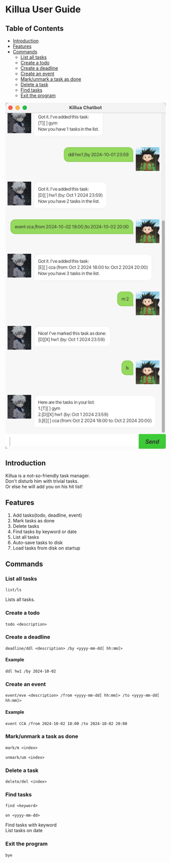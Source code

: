 # Killua User Guide

## Table of Contents
- [Introduction](#introduction)
- [Features](#features)
- [Commands](#commands)
    - [List all tasks](#list-all-tasks)
    - [Create a todo](#create-a-todo)
    - [Create a deadline](#create-a-deadline)
    - [Create an event](#create-an-event)
    - [Mark/unmark a task as done](#markunmark-a-task-as-done)
    - [Delete a task](#delete-a-task)
    - [Find tasks](#find-tasks)
    - [Exit the program](#exit-the-program)

<img src="Ui.png" alt="Product Screenshot" width="500">

## Introduction
Killua is a not-so-friendly task manager.\
Don't disturb him with trivial tasks.\
Or else he will add you on his hit list!

## Features
1. Add tasks(todo, deadline, event)
2. Mark tasks as done
3. Delete tasks
4. Find tasks by keyword or date
5. List all tasks
6. Auto-save tasks to disk
7. Load tasks from disk on startup

## Commands

### List all tasks
```
list/ls
```
Lists all tasks.

### Create a todo
```
todo <description>
```

### Create a deadline
```
deadline/ddl <description> /by <yyyy-mm-dd[ hh:mm]>
```
#### Example
```
ddl hw1 /by 2024-10-02
```

### Create an event
```
event/eve <description> /from <yyyy-mm-dd[ hh:mm]> /to <yyyy-mm-dd[ hh:mm]>
```
#### Example
```
event CCA /from 2024-10-02 18:00 /to 2024-10-02 20:00
```

### Mark/unmark a task as done
```
mark/m <index>
```
```
unmark/um <index>
```

### Delete a task
```
delete/del <index>
```

### Find tasks
```
find <keyword>
```
```
on <yyyy-mm-dd>
```

Find tasks with keyword\
List tasks on date

### Exit the program
```
bye
```